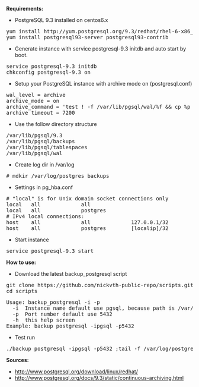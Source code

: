 **Requirements:**
* PostgreSQL 9.3 installed on centos6.x
<pre>
yum install http://yum.postgresql.org/9.3/redhat/rhel-6-x86_64/pgdg-redhat93-9.3-1.noarch.rpm
yum install postgresql93-server postgresql93-contrib
</pre> 

* Generate instance with service postgresql-9.3 initdb and auto start by boot.
<pre>
service postgresql-9.3 initdb
chkconfig postgresql-9.3 on
</pre>

* Setup your PostgreSQL instance with archive mode on (postgresql.conf)
<pre>
wal_level = archive
archive_mode = on
archive_command = 'test ! -f /var/lib/pgsql/wal/%f && cp %p /var/lib/pgsql/wal/%f'
archive_timeout = 7200
</pre>

* Use the follow directory structure
<pre>
/var/lib/pgsql/9.3
/var/lib/pgsql/backups
/var/lib/pgsql/tablespaces
/var/lib/pgsql/wal
</pre>

* Create log dir in /var/log
<pre>
# mdkir /var/log/postgres_backups
</pre>

* Settings in pg_hba.conf
<pre>
# "local" is for Unix domain socket connections only
local   all             all                                     peer
local   all         	postgres                          	ident
# IPv4 local connections:
host    all             all             127.0.0.1/32            ident
host    all         	postgres    	[localip]/32      	trust
</pre>

* Start instance 
<pre>
service postgresql-9.3 start
</pre>

**How to use:**

* Download the latest backup_postgresql script

<pre>
git clone https://github.com/nickvth-public-repo/scripts.git
cd scripts
</pre>

<pre>
Usage: backup_postgresql -i<instance name> -p<port number>
  -i  Instance name default use pgsql, because path is /var/lib/pgsql
  -p  Port number default use 5432
  -h  this help screen
Example: backup_postgresql -ipgsql -p5432
</pre>

* Test run

<pre>
./backup_postgresql -ipgsql -p5432 ;tail -f /var/log/postgres_backups/[logfile]
</pre>

**Sources:**
* http://www.postgresql.org/download/linux/redhat/
* http://www.postgresql.org/docs/9.3/static/continuous-archiving.html

